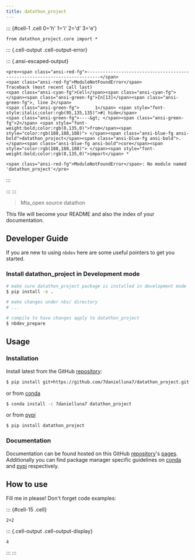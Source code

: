 ```yaml
---
title: datathon_project
---
```



::: {#cell-1 .cell 0='h' 1='i' 2='d' 3='e'}
``` {.python .cell-code}
from datathon_project.core import *
```

::: {.cell-output .cell-output-error}

::: {.ansi-escaped-output}
```{=html}
<pre><span class="ansi-red-fg">---------------------------------------------------------------------------</span>
<span class="ansi-red-fg">ModuleNotFoundError</span>                       Traceback (most recent call last)
<span class="ansi-cyan-fg">Cell</span><span class="ansi-cyan-fg"> </span><span class="ansi-green-fg">In[13]</span><span class="ansi-green-fg">, line 2</span>
<span class="ansi-green-fg">      1</span> <span style="font-style:italic;color:rgb(95,135,135)">#| hide</span>
<span class="ansi-green-fg">----&gt; </span><span class="ansi-green-fg">2</span> <span style="font-weight:bold;color:rgb(0,135,0)">from</span><span style="color:rgb(188,188,188)"> </span><span class="ansi-blue-fg ansi-bold">datathon_project</span><span class="ansi-blue-fg ansi-bold">.</span><span class="ansi-blue-fg ansi-bold">core</span><span style="color:rgb(188,188,188)"> </span><span style="font-weight:bold;color:rgb(0,135,0)">import</span> *

<span class="ansi-red-fg">ModuleNotFoundError</span>: No module named 'datathon_project'</pre>
```
:::

:::
:::



> Mta_open source datathon


This file will become your README and also the index of your documentation.

## Developer Guide

If you are new to using `nbdev` here are some useful pointers to get you started.

### Install datathon_project in Development mode

```sh
# make sure datathon_project package is installed in development mode
$ pip install -e .

# make changes under nbs/ directory
# ...

# compile to have changes apply to datathon_project
$ nbdev_prepare
```

## Usage

### Installation

Install latest from the GitHub [repository][repo]:

```sh
$ pip install git+https://github.com/7danielluna7/datathon_project.git
```

or from [conda][conda]

```sh
$ conda install -c 7danielluna7 datathon_project
```

or from [pypi][pypi]


```sh
$ pip install datathon_project
```


[repo]: https://github.com/7danielluna7/datathon_project
[docs]: https://7danielluna7.github.io/datathon_project/
[pypi]: https://pypi.org/project/datathon_project/
[conda]: https://anaconda.org/7danielluna7/datathon_project

### Documentation

Documentation can be found hosted on this GitHub [repository][repo]'s [pages][docs]. Additionally you can find package manager specific guidelines on [conda][conda] and [pypi][pypi] respectively.

[repo]: https://github.com/7danielluna7/datathon_project
[docs]: https://7danielluna7.github.io/datathon_project/
[pypi]: https://pypi.org/project/datathon_project/
[conda]: https://anaconda.org/7danielluna7/datathon_project

## How to use

Fill me in please! Don't forget code examples:

::: {#cell-15 .cell}
``` {.python .cell-code}
2+2

```

::: {.cell-output .cell-output-display}
```
4
```
:::
:::






